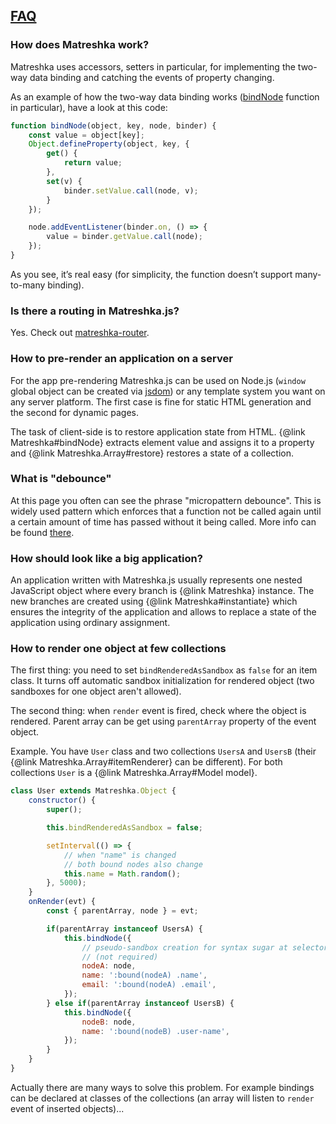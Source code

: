 ## [FAQ](#!faq)

### How does Matreshka work?
Matreshka uses accessors, setters in particular, for implementing the two-way data binding and catching the events of property changing.

As an example of how the two-way data binding works ([bindNode](#!Matreshka-bindNode) function in particular), have a look at this code:

```js
function bindNode(object, key, node, binder) {
    const value = object[key];
    Object.defineProperty(object, key, {
        get() {
            return value;
        },
        set(v) {
            binder.setValue.call(node, v);
        }
    });

    node.addEventListener(binder.on, () => {
        value = binder.getValue.call(node);
    });
}
```
As you see, it’s real easy (for simplicity, the function doesn’t support many-to-many binding).


### Is there a routing in Matreshka.js?

Yes. Check out [matreshka-router](https://github.com/matreshkajs/matreshka-router).

### How to pre-render an application on a server

For the app pre-rendering Matreshka.js can be used on Node.js (``window`` global object can be created via [jsdom](https://github.com/tmpvar/jsdom)) or any template system you want on any server platform. The first case is fine for static HTML generation and the second for dynamic pages.

The task of client-side is to restore application state from HTML. {@link Matreshka#bindNode} extracts element value and assigns it to a property and {@link Matreshka.Array#restore} restores a state of a collection.


### What is "debounce"

At this page you often can see the phrase "micropattern debounce". This is widely used pattern which enforces that a function not be called again until a certain amount of time has passed without it being called. More info can be found [there](https://davidwalsh.name/javascript-debounce-function).


### How should look like a big application?

An application written with Matreshka.js usually represents one nested JavaScript object where every branch is {@link Matreshka} instance. The new branches are created using {@link Matreshka#instantiate} which ensures the integrity of the application and allows to replace a state of the application using ordinary assignment.


### How to render one object at few collections

The first thing: you need to set ``bindRenderedAsSandbox`` as ``false`` for an item class. It turns off automatic sandbox initialization for rendered object (two sandboxes for one object aren't allowed).

The second thing: when ``render`` event is fired, check where the object is rendered. Parent array can be get using ``parentArray`` property of the event object.

Example. You have ``User`` class and two collections ``UsersA`` and ``UsersB`` (their {@link Matreshka.Array#itemRenderer} can be different). For both collections ``User`` is a {@link Matreshka.Array#Model model}.

```js
class User extends Matreshka.Object {
    constructor() {
        super();

        this.bindRenderedAsSandbox = false;

        setInterval(() => {
            // when "name" is changed
            // both bound nodes also change
            this.name = Math.random();
        }, 5000);
    }
    onRender(evt) {
        const { parentArray, node } = evt;

        if(parentArray instanceof UsersA) {
            this.bindNode({
                // pseudo-sandbox creation for syntax sugar at selectors
                // (not required)
                nodeA: node,
                name: ':bound(nodeA) .name',
                email: ':bound(nodeA) .email',
            });
        } else if(parentArray instanceof UsersB) {
            this.bindNode({
                nodeB: node,
                name: ':bound(nodeB) .user-name',
            });
        }
    }
}
```

Actually there are many ways to solve this problem. For example bindings can be declared at classes of the collections (an array will listen to ``render`` event of inserted objects)...
